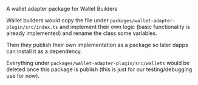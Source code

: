 A wallet adapter package for Wallet Builders

Wallet builders would copy the file under `packages/wallet-adapter-plugin/src/index.ts` and implement their own logic (basic functionality is already implemented) and rename the class some variables.

Then they publish their own implementation as a package so later dapps can install it as a dependency.

Everything under `packages/wallet-adapter-plugin/src/wallets` would be deleted once this package is publish (this is just for our testing/debugging use for now).
